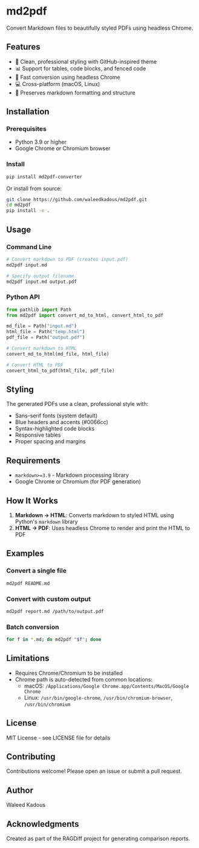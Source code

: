 # md2pdf

Convert Markdown files to beautifully styled PDFs using headless Chrome.

## Features

- 🎨 Clean, professional styling with GitHub-inspired theme
- 📊 Support for tables, code blocks, and fenced code
- 🚀 Fast conversion using headless Chrome
- 💻 Cross-platform (macOS, Linux)
- 📝 Preserves markdown formatting and structure

## Installation

### Prerequisites

- Python 3.9 or higher
- Google Chrome or Chromium browser

### Install

```bash
pip install md2pdf-converter
```

Or install from source:

```bash
git clone https://github.com/waleedkadous/md2pdf.git
cd md2pdf
pip install -e .
```

## Usage

### Command Line

```bash
# Convert markdown to PDF (creates input.pdf)
md2pdf input.md

# Specify output filename
md2pdf input.md output.pdf
```

### Python API

```python
from pathlib import Path
from md2pdf import convert_md_to_html, convert_html_to_pdf

md_file = Path("input.md")
html_file = Path("temp.html")
pdf_file = Path("output.pdf")

# Convert markdown to HTML
convert_md_to_html(md_file, html_file)

# Convert HTML to PDF
convert_html_to_pdf(html_file, pdf_file)
```

## Styling

The generated PDFs use a clean, professional style with:

- Sans-serif fonts (system default)
- Blue headers and accents (#0066cc)
- Syntax-highlighted code blocks
- Responsive tables
- Proper spacing and margins

## Requirements

- `markdown>=3.9` - Markdown processing library
- Google Chrome or Chromium (for PDF generation)

## How It Works

1. **Markdown → HTML**: Converts markdown to styled HTML using Python's `markdown` library
2. **HTML → PDF**: Uses headless Chrome to render and print the HTML to PDF

## Examples

### Convert a single file

```bash
md2pdf README.md
```

### Convert with custom output

```bash
md2pdf report.md /path/to/output.pdf
```

### Batch conversion

```bash
for f in *.md; do md2pdf "$f"; done
```

## Limitations

- Requires Chrome/Chromium to be installed
- Chrome path is auto-detected from common locations:
  - macOS: `/Applications/Google Chrome.app/Contents/MacOS/Google Chrome`
  - Linux: `/usr/bin/google-chrome`, `/usr/bin/chromium-browser`, `/usr/bin/chromium`

## License

MIT License - see LICENSE file for details

## Contributing

Contributions welcome! Please open an issue or submit a pull request.

## Author

Waleed Kadous

## Acknowledgments

Created as part of the RAGDiff project for generating comparison reports.

